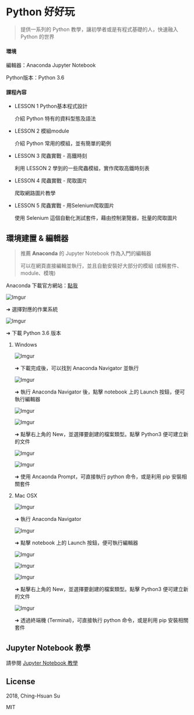 # Python 好好玩

> 提供一系列的 Python 教學，讓初學者或是有程式基礎的人，快速融入 Python 的世界

#### 環境

編輯器：Anaconda Jupyter Notebook

Python版本：Python 3.6



#### 課程內容

* LESSON 1 Python基本程式設計

  介紹 Python 特有的資料型態及語法

* LESSON 2 模組module

  介紹 Python 常用的模組，並有簡單的範例

* LESSON 3 爬蟲實戰 - 高鐵時刻

  利用 LESSON 2 學到的一些爬蟲模組，實作爬取高鐵時刻表

* LESSON 4 爬蟲實戰 - 爬取圖片

  爬取網路圖片教學

* LESSON 5 爬蟲實戰 - 用Selenium爬取圖片

  使用 Selenium 這個自動化測試套件，藉由控制瀏覽器，批量的爬取圖片



## 環境建置 & 編輯器

> 推薦 **Anaconda** 的 Jupyter Notebook 作為入門的編輯器
>
> 可以在網頁直接編輯並執行，並且自動安裝好大部分的模組 (或稱套件、module、模塊)

Anaconda 下載官方網站：<a href="https://www.anaconda.com/download">點我</a>

![Imgur](https://i.imgur.com/G0fUC3l.png)

➜ 選擇對應的作業系統

![Imgur](https://i.imgur.com/by8Cvi9.png)

➜ 下載 Python 3.6 版本



1. Windows

   ![Imgur](https://i.imgur.com/aZOjrXh.png)

   ➜ 下載完成後，可以找到 Anaconda Navigator 並執行

   

   ![Imgur](https://i.imgur.com/aN5DEF1.png)

   ➜ 執行 Anaconda Navigator 後，點擊 notebook 上的 Launch 按鈕，便可執行編輯器

   

   ![Imgur](https://i.imgur.com/xkvh4y8.png)

   

   ![Imgur](https://i.imgur.com/F6v0MBl.png)

   ➜ 點擊右上角的 New，並選擇要創建的檔案類型。點擊 Python3 便可建立新的文件

   

   ![Imgur](https://i.imgur.com/w7AV7Px.png)

   

   ![Imgur](https://i.imgur.com/TFZRa29.png)

   ➜ 使用 Ancaonda Prompt，可直接執行 python 命令，或是利用 pip 安裝相關套件



2. Mac OSX

   ![Imgur](https://i.imgur.com/Ru4otNi.png)

   ➜ 執行 Anaconda Navigator

   

   ![Imgur](https://i.imgur.com/feWsg4I.png)

   ➜ 點擊 notebook 上的 Launch 按鈕，便可執行編輯器

   

   ![Imgur](https://i.imgur.com/EjpR25q.png)

   

   ![Imgur](https://i.imgur.com/XfXoBsc.png)

   

   ![Imgur](https://i.imgur.com/XV3AejE.png)

   ➜ 點擊右上角的 New，並選擇要創建的檔案類型。點擊 Python3 便可建立新的文件

   

   ![Imgur](https://i.imgur.com/242OOGc.png)

   ➜ 透過終端機 (Terminal)，可直接執行 python 命令，或是利用 pip 安裝相關套件



## Jupyter Notebook 教學

請參閱 <a href="https://github.com/music1353/pyHowFun/blob/master/Jupyter Notebook 教學.md">Jupyter Notebook 教學</a>



## License

2018, Ching-Hsuan Su

MIT